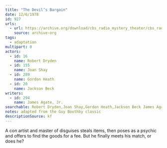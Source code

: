 ```yaml
---
title: "The Devil’s Bargain"
date: 12/6/1978
id: 927
urls: 
  - url: https://archive.org/download/cbs_radio_mystery_theater/cbs_radio_mystery_theater-0901-0950.zip/cbs_radio_mystery_theater-0901-0950%2Fcbsrmt_0927_the_devils_bargain.mp3
    source: archive-org
tags: 
  - adaptation
multipart: 0
actors:  
  - id: 16
    name: Robert Dryden  
  - id: 155
    name: Joan Shay  
  - id: 289
    name: Gordon Heath  
  - id: 20
    name: Jackson Beck
writers:  
  - id: 294
    name: James Agate, Jr.
searchable: Robert Dryden,Joan Shay,Gordon Heath,Jackson Beck James Agate, Jr.
notes: adapted from the Guy Boothby classic
descriptionSource: kf
---
```

A con artist and master of disguises steals items, then poses as a psychic and offers to find the goods for a fee. But he finally meets his match, or does he?